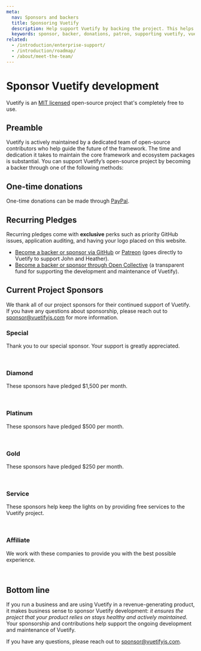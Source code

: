 ```yaml
---
meta:
  nav: Sponsors and backers
  title: Sponsoring Vuetify
  description: Help support Vuetify by backing the project. This helps with the maintenance of existing features and the development of new ones.
  keywords: sponsor, backer, donations, patron, supporting vuetify, vuetify support
related:
  - /introduction/enterprise-support/
  - /introduction/roadmap/
  - /about/meet-the-team/
---
```


# Sponsor Vuetify development

Vuetify is an [MIT licensed](https://github.com/vuetifyjs/vuetify/blob/master/LICENSE.md) open-source project that's completely free to use.

<PageFeatures />

<PromotedEntry />

## Preamble

Vuetify is actively maintained by a dedicated team of open-source contributors who help guide the future of the framework. The time and dedication it takes to maintain the core framework and ecosystem packages is substantial. You can support Vuetify’s open-source project by becoming a backer through one of the following methods:

## One-time donations

One-time donations can be made through [PayPal](https://paypal.me/vuetify).

## Recurring Pledges

Recurring pledges come with **exclusive** perks such as priority GitHub issues, application auditing, and having your logo placed on this website.

- [Become a backer or sponsor via GitHub](https://github.com/sponsors/johnleider) or [Patreon](https://www.patreon.com/vuetify) (goes directly to Vuetify to support John and Heather).
- [Become a backer or sponsor through Open Collective](https://opencollective.com/vuetify) (a transparent fund for supporting the development and maintenance of Vuetify).

## Current Project Sponsors

We thank all of our project sponsors for their continued support of Vuetify. If you have any questions about sponsorship, please reach out to [sponsor@vuetifyjs.com](mailto:sponsor@vuetifyjs.com) for more information.

### Special

Thank you to our special sponsor. Your support is greatly appreciated.

<SponsorSponsors tier="-2" width="240" />

<br>

### Diamond

These sponsors have pledged $1,500 per month.

<SponsorSponsors tier="1" />

<br>

### Platinum

These sponsors have pledged $500 per month.

<SponsorSponsors tier="2" />

<br>

### Gold

These sponsors have pledged $250 per month.

<SponsorSponsors tier="3" />

<br>

### Service

These sponsors help keep the lights on by providing free services to the Vuetify project.

<SponsorSponsors tier="6" />

<br>

### Affiliate

We work with these companies to provide you with the best possible experience.

<SponsorSponsors tier="5" />

<br>

## Bottom line

If you run a business and are using Vuetify in a revenue-generating product, it makes business sense to sponsor Vuetify development: *it ensures the project that your product relies on stays healthy and actively maintained*. Your sponsorship and contributions help support the ongoing development and maintenance of Vuetify.

If you have any questions, please reach out to [sponsor@vuetifyjs.com](mailto:sponsor@vuetifyjs.com).
